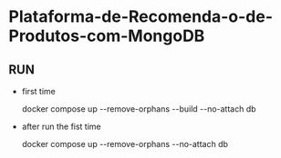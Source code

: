 # Plataforma-de-Recomenda-o-de-Produtos-com-MongoDB

## RUN

- first time

    docker compose up --remove-orphans --build --no-attach db
- after run the fist time

    docker compose up --remove-orphans --no-attach db